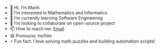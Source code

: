 - 👋 Hi, I’m Manh
- 👀 I’m interested in Mathematics and Informatics
- 🌱 I’m currently learning Software Engineering
- 💞️ I’m looking to collaborate on open-source project
- 📫 How to reach me: [Email](nguyenxuanmanh918@gmail.com)
- 😄 Pronouns: he/him
- ⚡ Fun fact: I love solving math puzzles and building automation scripts!
